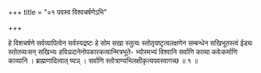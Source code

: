 +++
title = "०१ पवस्व विश्वचर्षणेऽभि"

+++

हे विशचर्षणे सर्वव्यापित्वेन सर्वस्यद्रष्टः हे सोम सखा स्तुत्यः स्तोतृयष्टृत्वलक्षणेन सम्बन्धेन सखिभूतस्त्वं ईड्यः स्तोतव्यःसन् सखिभ्यः हविःप्रदानेनोपकारकत्वान्मित्रभूते- भ्योस्मभ्यं विश्वानि सर्वाणि काव्या कवेःकर्माणि काव्यानि । ब्राह्मणादित्वात् ष्यञ् । सर्वाणि स्तोत्राण्यभिलक्षीकृत्यपवस्वागच्छ ॥ १ ॥